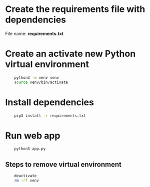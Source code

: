 # Create the requirements file with dependencies
File name: **requirements.txt**

# Create an activate new Python virtual environment
```bash
    python3 -m venv venv
    source venv/bin/activate
```

# Install dependencies
```bash
    pip3 install -r requirements.txt
```

# Run web app
```bash
    python3 app.py
```

## Steps to remove virtual environment
```bash
    deactivate
    rm -rf venv
```

